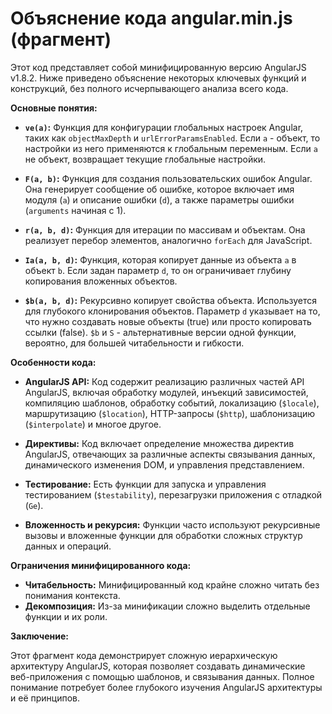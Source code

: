 # Объяснение кода angular.min.js (фрагмент)

Этот код представляет собой минифицированную версию AngularJS v1.8.2.  Ниже приведено объяснение некоторых ключевых функций и конструкций, без полного исчерпывающего анализа всего кода.


**Основные понятия:**

* **`ve(a)`:** Функция для конфигурации глобальных настроек Angular, таких как `objectMaxDepth` и `urlErrorParamsEnabled`.  Если `a` - объект, то настройки из него применяются к глобальным переменным. Если `a` не объект, возвращает текущие глобальные настройки.

* **`F(a, b)`:**  Функция для создания пользовательских ошибок Angular. Она генерирует сообщение об ошибке, которое включает имя модуля (`a`) и описание ошибки (`d`), а также параметры ошибки (`arguments` начиная с 1).

* **`r(a, b, d)`:**  Функция для итерации по массивам и объектам. Она реализует перебор элементов, аналогично `forEach` для JavaScript.

* **`Ia(a, b, d)`:** Функция, которая копирует данные из объекта `a` в объект `b`.  Если задан параметр `d`, то он ограничивает глубину копирования вложенных объектов.

* **`$b(a, b, d)`:** Рекурсивно копирует свойства объекта. Используется для глубокого клонирования объектов.  Параметр `d` указывает на то, что нужно создавать новые объекты (true) или просто копировать ссылки (false).  `$b` и `S` - альтернативные версии одной функции, вероятно, для большей читабельности и гибкости.


**Особенности кода:**

* **AngularJS API:**  Код содержит реализацию различных частей API AngularJS, включая обработку модулей, инъекций зависимостей, компиляцию шаблонов, обработку событий,  локализацию (`$locale`), маршрутизацию (`$location`), HTTP-запросы (`$http`), шаблонизацию (`$interpolate`) и многое другое.

* **Директивы:** Код включает определение множества директив AngularJS, отвечающих за различные аспекты связывания данных, динамического изменения DOM, и управления представлением.

* **Тестирование:** Есть функции для запуска и управления тестированием (`$testability`), перезагрузки приложения с отладкой (`Ge`).

* **Вложенность и рекурсия:** Функции часто используют рекурсивные вызовы и вложенные функции для обработки сложных структур данных и операций.


**Ограничения минифицированного кода:**

* **Читабельность:** Минифицированный код крайне сложно читать без понимания контекста.
* **Декомпозиция:** Из-за минификации сложно выделить отдельные функции и их роли.

**Заключение:**

Этот фрагмент кода демонстрирует сложную иерархическую архитектуру AngularJS, которая позволяет создавать динамические веб-приложения с помощью шаблонов, и связывания данных.  Полное понимание потребует более глубокого изучения AngularJS архитектуры и её принципов.